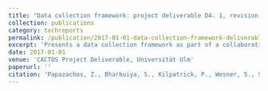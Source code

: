 ```yaml
---
title: "Data collection framework: project deliverable D4. 1, revision 2"
collection: publications
category: techreports
permalink: /publication/2017-01-01-data-collection-framework-deliverable
excerpt: 'Presents a data collection framework as part of a collaborative project deliverable, outlining methodologies and tools for distributed data gathering.'
date: 2017-01-01
venue: 'CACTOS Project Deliverable, Universität Ulm'
paperurl: ''
citation: 'Papazachos, Z., Bharbuiya, S., Kilpatrick, P., Wesner, S., Schubert, L., Domaschka, J., Whigham, D., Hauser, C., Ali-Eldin, A., Nikolopoulos, D. S., et al. (2017). &quot;Data collection framework: project deliverable D4. 1, revision 2.&quot; Universität Ulm.'
---
```

